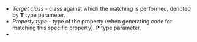 

* *Target class* - class against which the matching is performed, denoted by **T** type parameter.
* *Property type* - type of the property (when generating code for matching this specific property). **P** type parameter.
*  


